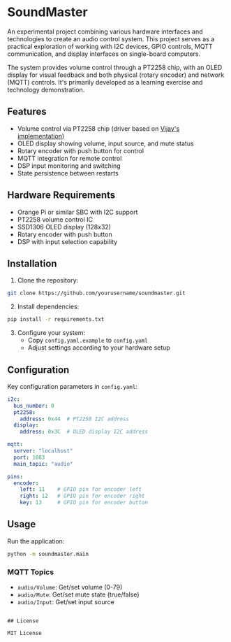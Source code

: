 # SoundMaster

An experimental project combining various hardware interfaces and technologies to create an audio control system. This project serves as a practical exploration of working with I2C devices, GPIO controls, MQTT communication, and display interfaces on single-board computers.

The system provides volume control through a PT2258 chip, with an OLED display for visual feedback and both physical (rotary encoder) and network (MQTT) controls. It's primarily developed as a learning exercise and technology demonstration.

## Features

- Volume control via PT2258 chip (driver based on [Vijay's implementation](https://github.com/zerovijay/PT2258))
- OLED display showing volume, input source, and mute status
- Rotary encoder with push button for control
- MQTT integration for remote control
- DSP input monitoring and switching
- State persistence between restarts

## Hardware Requirements

- Orange Pi or similar SBC with I2C support
- PT2258 volume control IC
- SSD1306 OLED display (128x32)
- Rotary encoder with push button
- DSP with input selection capability

## Installation

1. Clone the repository:
```bash
git clone https://github.com/yourusername/soundmaster.git
```

2. Install dependencies:
```bash
pip install -r requirements.txt
```

3. Configure your system:
   - Copy `config.yaml.example` to `config.yaml`
   - Adjust settings according to your hardware setup

## Configuration

Key configuration parameters in `config.yaml`:

```yaml
i2c:
  bus_number: 0
  pt2258:
    address: 0x44  # PT2258 I2C address
  display:
    address: 0x3C  # OLED display I2C address

mqtt:
  server: "localhost"
  port: 1883
  main_topic: "audio"

pins:
  encoder:
    left: 11    # GPIO pin for encoder left
    right: 12   # GPIO pin for encoder right
    key: 13     # GPIO pin for encoder button
```

## Usage

Run the application:
```bash
python -m soundmaster.main
```

### MQTT Topics

- `audio/Volume`: Get/set volume (0-79)
- `audio/Mute`: Get/set mute state (true/false)
- `audio/Input`: Get/set input source
```

## License

MIT License

